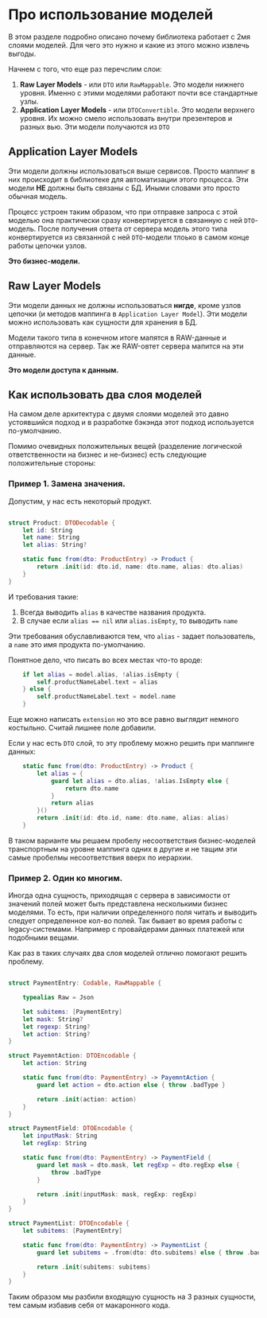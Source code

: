 # Про использование моделей

В этом разделе подробно описано почему библиотека работает с 2мя слоями моделей. Для чего это нужно и какие из этого можно извлечь выгоды. 

Начнем с того, что еще раз перечслим слои:

1) **Raw Layer Models** - или `DTO` или `RawMappable`. Это модели нижнего уровня. Именно с этими моделями работают почти все стандартные узлы. 
2) **Application Layer Models** - или `DTOConvertible`. Это модели верхнего уровня. Их можно смело использовать внутри презентеров и разных вью. Эти модели получаются из `DTO`

## Application Layer Models

Эти модели должны использоваться выше сервисов. Просто маппинг в них происходит в библиотеке для автоматизации этого процесса. 
Эти модели **НЕ** должны быть связаны с БД.
Иными словами это просто обычная модель. 

Процесс устроен таким образом, что при отправке запроса с этой моделью она практически сразу конвертируется в связанную с ней `DTO`-модель.
После получения ответа от сервера модель этого типа конвертируется из связанной с ней `DTO`-модели тлоько в самом конце работы цепочки узлов. 

**Это бизнес-модели.**

## Raw Layer Models

Эти модели данных не должны использоваться **нигде**, кроме узлов цепочки (и методов маппинга в `Application Layer Model`).
Эти модели можно использовать как сущности для хранения в БД. 

Модели такого типа в конечном итоге мапятся в RAW-данные и отправляются на сервер. Так же RAW-овтет сервера мапится на эти данные. 

**Это модели доступа к данным.**

## Как использовать два слоя моделей

На самом деле архитектура с двумя слоями моделей это давно устоявшийся подход и в разработке бэкэнда этот подход используется по-умолчанию. 

Помимо очевидных положительных вещей (разделение логической ответственности на бизнес и не-бизнес) есть следующие положительные стороны:

### Пример 1. Замена значения. 

Допустим, у нас есть некоторый продукт. 

```Swift

struct Product: DTODecodable {
    let id: String
    let name: String
    let alias: String?

    static func from(dto: ProductEntry) -> Product {
        return .init(id: dto.id, name: dto.name, alias: dto.alias)
    }
}
```

И требования такие:
1) Всегда выводить `alias` в качестве названия продукта. 
2) В случае если `alias == nil` или `alias.isEmpty`, то выводить `name` 

Эти требования обуславливаются тем, что `alias` - задает пользователь, а `name` это имя продукта по-умолчанию. 

Понятное дело, что писать во всех местах что-то вроде:

```Swift
    if let alias = model.alias, !alias.isEmpty {
        self.productNameLabel.text = alias
    } else {
        self.productNameLabel.text = model.name
    }
```

Еще можно написать `extension` но это все равно выглядит немного костыльно. Считай лишнее поле добавили. 

Если у нас есть `DTO` слой, то эту проблему можно решить при маппинге данных:

```Swift
    static func from(dto: ProductEntry) -> Product {
        let alias = {
            guard let alias = dto.alias, !alias.IsEmpty else {
                return dto.name
            }
            return alias
        }()
        return .init(id: dto.id, name: dto.name, alias: alias)
    }
```
В таком варианте мы решаем пробелу несоответствия бизнес-моделей транспортным на уровне маппинга одних в другие и не тащим эти самые пробелмы несоответствия вверх по иерархии. 

### Пример 2. Один ко многим.

Иногда одна сущность, приходящая с сервера в зависимости от значений полей может быть представлена несколькими бизнес моделями. 
То есть, при наличии определенного поля читать и выводить следует определенное кол-во полей. Так бывает во время работы с legacy-системами. Например с провайдерами данных платежей или подобными вещами.

Как раз в таких случаях два слоя моделей отлично помогают решить проблему. 

```Swift

struct PaymentEntry: Codable, RawMappable {

    typealias Raw = Json

    let subitems: [PaymentEntry]
    let mask: String?
    let regexp: String?
    let action: String?
}

struct PayemntAction: DTOEncodable {
    let action: String

    static func from(dto: PaymentEntry) -> PayemntAction {
        guard let action = dto.action else { throw .badType } 

        return .init(action: action)
    }
}

struct PaymentField: DTOEncodable {
    let inputMask: String
    let regExp: String

    static func from(dto: PaymentEntry) -> PaymentField {
        guard let mask = dto.mask, let regExp = dto.regExp else { 
            throw .badType 
        } 

        return .init(inputMask: mask, regExp: regExp)
    }
}

struct PaymentList: DTOEncodable {
    let subitems: [PaymentEntry]

    static func from(dto: PaymentEntry) -> PaymentList {
        guard let subitems = .from(dto: dto.subitems) else { throw .badType } 

        return .init(subitems: subitems)
    }
}
```

Таким образом мы разбили входящую сущность на 3 разных сущности, тем самым избавив себя от макаронного кода. 